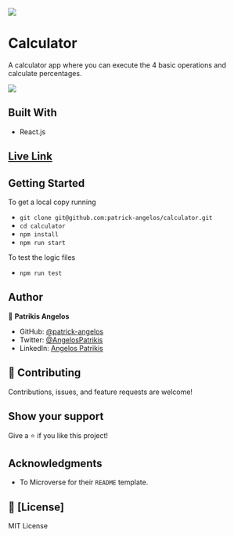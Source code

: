 ![](https://img.shields.io/badge/Microverse-blueviolet)

# Calculator

A calculator app where you can execute the 4 basic operations and calculate percentages.

![](./docs/screenshot.png)

## Built With

- React.js

## [Live Link](https://calculator-patrick.herokuapp.com/)

## Getting Started

To get a local copy running

- `git clone git@github.com:patrick-angelos/calculator.git`
- `cd calculator`
- `npm install`
- `npm run start`

To test the logic files

- `npm run test`

## Author

👤 **Patrikis Angelos**

- GitHub: [@patrick-angelos](https://github.com/patrick-angelos)
- Twitter: [@AngelosPatrikis](https://twitter.com/AngelosPatrikis)
- LinkedIn: [Angelos Patrikis](https://www.linkedin.com/in/angelos-patrikis-a590a61b5/)

## 🤝 Contributing

Contributions, issues, and feature requests are welcome!

## Show your support

Give a ⭐️ if you like this project!

## Acknowledgments

- To Microverse for their `README` template.

## 📝 [License]

MIT License
